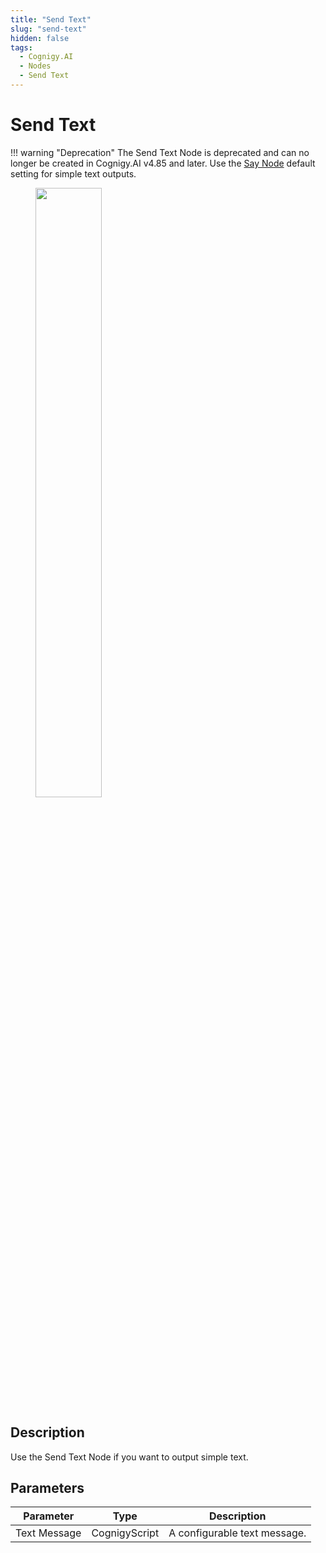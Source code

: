 ```yaml
---
title: "Send Text" 
slug: "send-text" 
hidden: false 
tags:
  - Cognigy.AI
  - Nodes
  - Send Text
---
```


# Send Text

!!! warning "Deprecation"
    The Send Text Node is deprecated and can no longer be created in Cognigy.AI v4.85 and later. Use the [Say Node](say.md) default setting for simple text outputs.

<figure>
  <img class="image-center" src="../../../../../_assets/ai/build/node-reference/basic/send-text.png" width="50%" />
</figure>

## Description

Use the Send Text Node if you want to output simple text. 

## Parameters

| Parameter    | Type          | Description                  |
|--------------|---------------|------------------------------|
| Text Message | CognigyScript | A configurable text message. |



